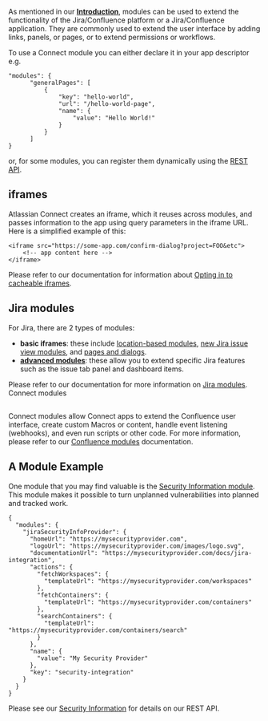 As mentioned in our **[Introduction](~introduction)**, modules can be used to extend the functionality of the 
Jira/Confluence platform or a Jira/Confluence application. They are commonly used to extend the user interface by adding
links, panels, or pages, or to extend permissions or workflows.

To use a Connect module you can either declare it in your app descriptor e.g.

```
"modules": {
      "generalPages": [
          {
              "key": "hello-world",
              "url": "/hello-world-page",
              "name": {
                  "value": "Hello World!"
              }
          }
      ]
}
```

or, for some modules, you can register them dynamically using the 
[REST API](https://developer.atlassian.com/cloud/jira/platform/dynamic-modules).

## iframes

Atlassian Connect creates an iframe, which it reuses across modules, and passes information to the app using query parameters in
the iframe URL. Here is a simplified example of this:

```
<iframe src="https://some-app.com/confirm-dialog?project=FOO&etc">
	<!-- app content here -->
</iframe>
```

Please refer to our documentation for information about [Opting in to cacheable iframes](https://developer.atlassian.com/cloud/confluence/cacheable-app-iframes-for-connect-apps/#opting-in-to-cacheable-iframes).

## Jira modules

For Jira, there are 2 types of modules: 
- **basic iframes**: these include [location-based modules](https://developer.atlassian.com/cloud/jira/platform/about-connect-modules-for-jira/#location-based-modules), 
[new Jira issue view modules](https://developer.atlassian.com/cloud/jira/platform/about-connect-modules-for-jira/#new-jira-issue-view-modules), 
and [pages and dialogs](https://developer.atlassian.com/cloud/jira/platform/about-connect-modules-for-jira/#pages-and-dialogs).
- [**advanced modules**](https://developer.atlassian.com/cloud/jira/platform/about-connect-modules-for-jira/#advanced-ui-modules): 
these allow you to extend specific Jira features such as the issue tab panel and dashboard
items.

Please refer to our documentation for more information on [Jira modules](https://developer.atlassian.com/cloud/jira/platform/about-connect-modules-for-jira/).
Connect modules
## 

Connect modules allow Connect apps to extend the Confluence user interface, create custom Macros or content, handle event 
listening (webhooks), and even run scripts or other code. For more information, please refer to our 
[Confluence modules](https://developer.atlassian.com/cloud/confluence/about-connect-modules-for-confluence/#add-modules-to-your-connect-app) 
documentation.

## A Module Example

One module that you may find valuable is the [Security Information module](https://developer.atlassian.com/cloud/jira/platform/modules/security-information/).
This module makes it possible to turn unplanned vulnerabilities into planned and tracked work.

```
{
  "modules": {
    "jiraSecurityInfoProvider": {
      "homeUrl": "https://mysecurityprovider.com",
      "logoUrl": "https://mysecurityprovider.com/images/logo.svg",
      "documentationUrl": "https://mysecurityprovider.com/docs/jira-integration",
      "actions": {
        "fetchWorkspaces": {
          "templateUrl": "https://mysecurityprovider.com/workspaces"
        },
        "fetchContainers": {
          "templateUrl": "https://mysecurityprovider.com/containers"
        },
        "searchContainers": {
          "templateUrl": "https://mysecurityprovider.com/containers/search"
        }
      },
      "name": {
        "value": "My Security Provider"
      },
      "key": "security-integration"
    }
  }
}
```

Please see our [Security Information](https://developer.atlassian.com/cloud/jira/software/rest/api-group-security-information/)
for details on our REST API.

